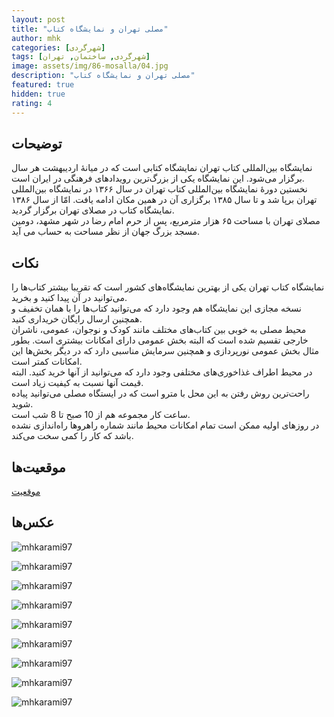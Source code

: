 ```yaml
---
layout: post
title: "مصلی تهران و نمایشگاه کتاب"
author: mhk
categories: [شهرگردی]
tags: [شهرگردی, ساختمان, تهران]
image: assets/img/86-mosalla/04.jpg
description: "مصلی تهران و نمایشگاه کتاب"
featured: true
hidden: true
rating: 4
---
```


## توضیحات
نمایشگاه بین‌المللی کتاب تهران نمایشگاه کتابی است که در میانهٔ اردیبهشت هر سال برگزار می‌شود. این نمایشگاه یکی از بزرگ‌ترین رویدادهای فرهنگی در ایران است.  
نخستین دورهٔ نمایشگاه بین‌المللی کتاب تهران در سال ۱۳۶۶ در نمایشگاه بین‌المللی تهران برپا شد و تا سال ۱۳۸۵ برگزاری آن در همین مکان ادامه یافت. امّا از سال ۱۳۸۶ نمایشگاه کتاب در مصلای تهران برگزار گردید.  
مصلای تهران با مساحت ۶۵ هزار مترمربع، پس از حرم امام رضا در شهر مشهد، دومین مسجد بزرگ جهان از نظر مساحت به حساب می آید.  

## نکات
نمایشگاه کتاب تهران یکی از بهترین نمایشگاه‌های کشور است که تقریبا بیشتر کتاب‌ها را می‌توانید در آن پیدا کنید و بخرید.  
نسخه مجازی این نمایشگاه هم وجود دارد که می‌توانید کتاب‌ها را با همان تخفیف و همچنین ارسال رایگان خریداری کنید.  
محیط مصلی به خوبی بین کتاب‌های مختلف مانند کودک و نوجوان، عمومی، ناشران خارجی تقسیم شده است که البته بخش عمومی دارای امکانات بیشتری است. بطور مثال بخش عمومی نورپردازی و همچنین سرمایش مناسبی دارد که در دیگر بخش‌ها این امکانات کمتر است.  
در محیط اطراف غذاخوری‌های مختلفی وجود دارد که می‌توانید از آنها خرید کنید. البته قیمت آنها نسبت به کیفیت زیاد است.  
راحت‌ترین روش رفتن به این محل با مترو است که در ایستگاه مصلی می‌توانید پیاده شوید.  
ساعت کار مجموعه هم از 10 صبح تا 8 شب است.  
در روزهای اولیه ممکن است تمام امکانات محیط مانند شماره راهروها راه‌اندازی نشده باشد که کار را کمی سخت می‌کند.  

## موقعیت‌ها
[موقعیت](https://www.google.com/maps/place/Mosalla,+Tehran,+Tehran+Province,+Iran/@35.7361957,51.421828,15z/data=!3m1!4b1!4m6!3m5!1s0x3f8e03fd76c2ceed:0x152da3b8968c13dd!8m2!3d35.7368446!4d51.4339961!16s%2Fg%2F1tl_k5r3)  

## عکس‌ها

![mhkarami97](/assets/img/86-mosalla/01.jpg)  

![mhkarami97](/assets/img/86-mosalla/02.jpg)  

![mhkarami97](/assets/img/86-mosalla/03.jpg)  

![mhkarami97](/assets/img/86-mosalla/04.jpg)  

![mhkarami97](/assets/img/86-mosalla/05.jpg)  

![mhkarami97](/assets/img/86-mosalla/06.jpg)  

![mhkarami97](/assets/img/86-mosalla/07.jpg)  

![mhkarami97](/assets/img/86-mosalla/08.jpg)  

![mhkarami97](/assets/img/86-mosalla/09.jpg)  